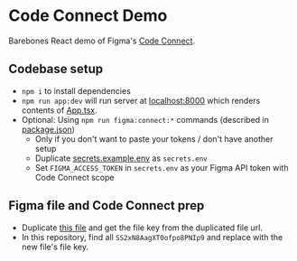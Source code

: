 # Code Connect Demo

Barebones React demo of Figma's [Code Connect](https://github.com/figma/code-connect).

## Codebase setup

- `npm i` to install dependencies
- `npm run app:dev` will run server at [localhost:8000](http://localhost:8000) which renders contents of [App.tsx](src/App.tsx).
- Optional: Using `npm run figma:connect:*` commands (described in [package.json](package.json))
  - Only if you don't want to paste your tokens / don't have another setup
  - Duplicate [secrets.example.env](secrets.example.env) as `secrets.env`
  - Set `FIGMA_ACCESS_TOKEN` in `secrets.env` as your Figma API token with Code Connect scope

## Figma file and Code Connect prep

- Duplicate [this file](https://www.figma.com/community/file/1367910052286562243) and get the file key from the duplicated file url.
- In this repository, find all `SS2xN8AagXT0ofpo8PNIp9` and replace with the new file's file key.
